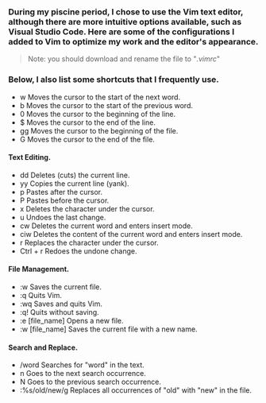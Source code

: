 <h3> During my piscine period, I chose to use the Vim text editor, although there are more intuitive options available, such as Visual Studio Code. Here are some of the configurations I added to Vim to optimize my work and the editor's appearance.</h3>

> Note: you should download and rename the file to "*.vimrc*"


<h3> Below, I also list some shortcuts that I frequently use.</h3>

* w    Moves the cursor to the start of the next word.
* b    Moves the cursor to the start of the previous word.
* 0    Moves the cursor to the beginning of the line.
* $    Moves the cursor to the end of the line.
* gg   Moves the cursor to the beginning of the file.
* G    Moves the cursor to the end of the file.

<h4>Text Editing.</h4>

* dd   Deletes (cuts) the current line.
* yy   Copies the current line (yank).
* p    Pastes after the cursor.
* P    Pastes before the cursor.
* x    Deletes the character under the cursor.
* u    Undoes the last change.
* cw   Deletes the current word and enters insert mode.
* ciw  Deletes the content of the current word and enters insert mode.
* r    Replaces the character under the cursor.
* Ctrl + r  Redoes the undone change.

<h4>File Management.</h4>

* :w   Saves the current file.
* :q   Quits Vim.
* :wq  Saves and quits Vim.
* :q!  Quits without saving.
* :e [file_name]    Opens a new file.
* :w [file_name]    Saves the current file with a new name.

<h4>Search and Replace.</h4>

* /word  Searches for "word" in the text.
* n      Goes to the next search occurrence.
* N      Goes to the previous search occurrence.
* :%s/old/new/g    Replaces all occurrences of "old" with "new" in the file.
